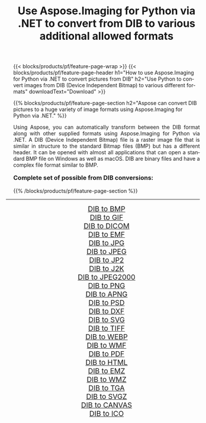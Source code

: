 ﻿---
title: Use Aspose.Imaging for Python via .NET to convert from DIB to various additional allowed formats 
weight: 3920
url: /python-net/conversion/from/dib/ 
lang: en
langdirlevel: 2
locales: zh-hans,ja,it,ru,de,es,fr,nl,id,lt,pl,pt,vi,tr,ko,zh-hant,ar,hi,th,sv,cs,uk,he
description: You can quickly transform from DIB(Device Independent Bitmap) into various formats using Aspose.Imaging for Python via .NET.
---

{{< blocks/products/pf/feature-page-wrap >}}
{{< blocks/products/pf/feature-page-header h1="How to use Aspose.Imaging for Python via .NET to convert pictures from DIB" h2="Use Python to convert images from DIB (Device Independent Bitmap) to various different formats" downloadText="Download" >}}


{{% blocks/products/pf/feature-page-section  h2="Aspose can convert DIB pictures to a huge variety of image formats using Aspose.Imaging for Python via .NET." %}}
<p align=justify>Using Aspose, you can automatically transform between the DIB format along with other supplied formats using Aspose.Imaging for Python via .NET. A DIB (Device Independent Bitmap) file is a raster image file that is similar in structure to the standard Bitmap files (BMP) but has a different header. It can be opened with almost all applications that can open a standard BMP file on Windows as well as macOS. DIB are binary files and have a complex file format similar to BMP.</p>
<h3 style="margin-top:16px;">
Complete set of possible from DIB conversions:
</h3>
{{% /blocks/products/pf/feature-page-section %}}
<div class="container-fluid productfamilypage bg-gray">
    <div class="convertypes bg-gray agp-content section">
        <div class="container">
		<hr style="margin-left:-20px;"/>
		<div class="row other-converters" style="gap: 10px;font-size: 19px;text-align:center;">
		    <div class='col-md-3 other-converter remove-lp remove-rp'><a href="/imaging/python-net/conversion/dib-to-bmp/" style="padding:15px;">DIB to BMP</a></div><div class='col-md-3 other-converter remove-lp remove-rp'><a href="/imaging/python-net/conversion/dib-to-gif/" style="padding:15px;">DIB to GIF</a></div><div class='col-md-3 other-converter remove-lp remove-rp'><a href="/imaging/python-net/conversion/dib-to-dicom/" style="padding:15px;">DIB to DICOM</a></div><div class='col-md-3 other-converter remove-lp remove-rp'><a href="/imaging/python-net/conversion/dib-to-emf/" style="padding:15px;">DIB to EMF</a></div><div class='col-md-3 other-converter remove-lp remove-rp'><a href="/imaging/python-net/conversion/dib-to-jpg/" style="padding:15px;">DIB to JPG</a></div><div class='col-md-3 other-converter remove-lp remove-rp'><a href="/imaging/python-net/conversion/dib-to-jpeg/" style="padding:15px;">DIB to JPEG</a></div><div class='col-md-3 other-converter remove-lp remove-rp'><a href="/imaging/python-net/conversion/dib-to-jp2/" style="padding:15px;">DIB to JP2</a></div><div class='col-md-3 other-converter remove-lp remove-rp'><a href="/imaging/python-net/conversion/dib-to-j2k/" style="padding:15px;">DIB to J2K</a></div><div class='col-md-3 other-converter remove-lp remove-rp'><a href="/imaging/python-net/conversion/dib-to-jpeg2000/" style="padding:15px;">DIB to JPEG2000</a></div><div class='col-md-3 other-converter remove-lp remove-rp'><a href="/imaging/python-net/conversion/dib-to-png/" style="padding:15px;">DIB to PNG</a></div><div class='col-md-3 other-converter remove-lp remove-rp'><a href="/imaging/python-net/conversion/dib-to-apng/" style="padding:15px;">DIB to APNG</a></div><div class='col-md-3 other-converter remove-lp remove-rp'><a href="/imaging/python-net/conversion/dib-to-psd/" style="padding:15px;">DIB to PSD</a></div><div class='col-md-3 other-converter remove-lp remove-rp'><a href="/imaging/python-net/conversion/dib-to-dxf/" style="padding:15px;">DIB to DXF</a></div><div class='col-md-3 other-converter remove-lp remove-rp'><a href="/imaging/python-net/conversion/dib-to-svg/" style="padding:15px;">DIB to SVG</a></div><div class='col-md-3 other-converter remove-lp remove-rp'><a href="/imaging/python-net/conversion/dib-to-tiff/" style="padding:15px;">DIB to TIFF</a></div><div class='col-md-3 other-converter remove-lp remove-rp'><a href="/imaging/python-net/conversion/dib-to-webp/" style="padding:15px;">DIB to WEBP</a></div><div class='col-md-3 other-converter remove-lp remove-rp'><a href="/imaging/python-net/conversion/dib-to-wmf/" style="padding:15px;">DIB to WMF</a></div><div class='col-md-3 other-converter remove-lp remove-rp'><a href="/imaging/python-net/conversion/dib-to-pdf/" style="padding:15px;">DIB to PDF</a></div><div class='col-md-3 other-converter remove-lp remove-rp'><a href="/imaging/python-net/conversion/dib-to-html/" style="padding:15px;">DIB to HTML</a></div><div class='col-md-3 other-converter remove-lp remove-rp'><a href="/imaging/python-net/conversion/dib-to-emz/" style="padding:15px;">DIB to EMZ</a></div><div class='col-md-3 other-converter remove-lp remove-rp'><a href="/imaging/python-net/conversion/dib-to-wmz/" style="padding:15px;">DIB to WMZ</a></div><div class='col-md-3 other-converter remove-lp remove-rp'><a href="/imaging/python-net/conversion/dib-to-tga/" style="padding:15px;">DIB to TGA</a></div><div class='col-md-3 other-converter remove-lp remove-rp'><a href="/imaging/python-net/conversion/dib-to-svgz/" style="padding:15px;">DIB to SVGZ</a></div><div class='col-md-3 other-converter remove-lp remove-rp'><a href="/imaging/python-net/conversion/dib-to-canvas/" style="padding:15px;">DIB to CANVAS</a></div><div class='col-md-3 other-converter remove-lp remove-rp'><a href="/imaging/python-net/conversion/dib-to-ico/" style="padding:15px;">DIB to ICO</a></div>
                </div>
        </div>
    </div>
</div>
<br/>

